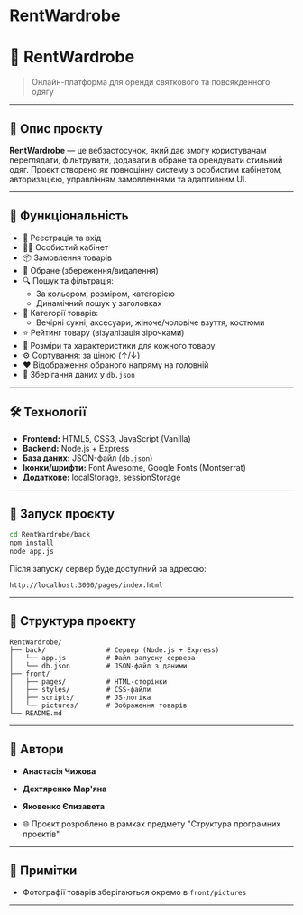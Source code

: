 # RentWardrobe

# 👗 RentWardrobe

> Онлайн-платформа для оренди святкового та повсякденного одягу

---

## 📌 Опис проєкту

**RentWardrobe** — це вебзастосунок, який дає змогу користувачам переглядати, фільтрувати, додавати в обране та орендувати стильний одяг. Проєкт створено як повноцінну систему з особистим кабінетом, авторизацією, управлінням замовленнями та адаптивним UI.

---

## 🧩 Функціональність

- 🔐 Реєстрація та вхід
- 🙋‍♀️ Особистий кабінет
- 📦 Замовлення товарів
- 💖 Обране (збереження/видалення)
- 🔍 Пошук та фільтрація:
  - За кольором, розміром, категорією
  - Динамічний пошук у заголовках
- 🧾 Категорії товарів:
  - Вечірні сукні, аксесуари, жіноче/чоловіче взуття, костюми
- ⭐ Рейтинг товару (візуалізація зірочками)
- 📐 Розміри та характеристики для кожного товару
- ⚙️ Сортування: за ціною (↑/↓)
- ❤️ Відображення обраного напряму на головній
- 📄 Зберігання даних у `db.json`

---

## 🛠 Технології

- **Frontend:** HTML5, CSS3, JavaScript (Vanilla)
- **Backend:** Node.js + Express
- **База даних:** JSON-файл (`db.json`)
- **Іконки/шрифти:** Font Awesome, Google Fonts (Montserrat)
- **Додаткове:** localStorage, sessionStorage

---

## 🔧 Запуск проєкту

```bash
cd RentWardrobe/back
npm install
node app.js
```

Після запуску сервер буде доступний за адресою:

```
http://localhost:3000/pages/index.html
```

---

## 📁 Структура проєкту

```
RentWardrobe/
├── back/               # Сервер (Node.js + Express)
│   └── app.js          # Файл запуску сервера
│   └── db.json         # JSON-файл з даними
├── front/
│   ├── pages/          # HTML-сторінки
│   ├── styles/         # CSS-файли
│   ├── scripts/        # JS-логіка
│   └── pictures/       # Зображення товарів
└── README.md
```

---

## 👤 Автори

- **Анастасія Чижова**
- **Дехтяренко Мар'яна**
- **Яковенко Єлизавета**

- 🌐 Проєкт розроблено в рамках предмету "Структура програмних проєктів"

---

## 📎 Примітки

- Фотографії товарів зберігаються окремо в `front/pictures`

---

